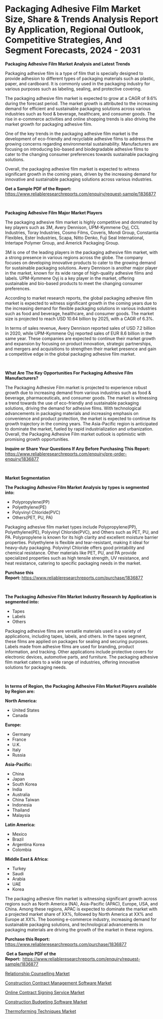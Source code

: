 <p><h1>Packaging Adhesive Film Market Size, Share & Trends Analysis Report By Application, Regional Outlook, Competitive Strategies, And Segment Forecasts, 2024 - 2031</h1></p><p><strong>Packaging Adhesive Film Market Analysis and Latest Trends</strong></p>
<p><p>Packaging adhesive film is a type of film that is specially designed to provide adhesion to different types of packaging materials such as plastic, paper, and cardboard. It is commonly used in the packaging industry for various purposes such as labeling, sealing, and protective covering.</p><p>The packaging adhesive film market is expected to grow at a CAGR of 9.6% during the forecast period. The market growth is attributed to the increasing demand for efficient and sustainable packaging solutions across various industries such as food & beverage, healthcare, and consumer goods. The rise in e-commerce activities and online shopping trends is also driving the market growth for packaging adhesive film.</p><p>One of the key trends in the packaging adhesive film market is the development of eco-friendly and recyclable adhesive films to address the growing concerns regarding environmental sustainability. Manufacturers are focusing on introducing bio-based and biodegradable adhesive films to cater to the changing consumer preferences towards sustainable packaging solutions.</p><p>Overall, the packaging adhesive film market is expected to witness significant growth in the coming years, driven by the increasing demand for innovative and sustainable packaging solutions across various industries.</p></p>
<p><strong>Get a Sample PDF of the Report:&nbsp;</strong> <a href="https://www.reliableresearchreports.com/enquiry/request-sample/1836877">https://www.reliableresearchreports.com/enquiry/request-sample/1836877</a></p>
<p>&nbsp;</p>
<p><strong>Packaging Adhesive Film Major Market Players</strong></p>
<p><p>The packaging adhesive film market is highly competitive and dominated by key players such as 3M, Avery Dennison, UPM-Kymmene Oyj, CCL Industries, Toray Industries, Cosmo Films, Coveris, Mondi Group, Constantia Flexibles, Ester Industries, Scapa, Nitto Denko, Fuji Seal International, Intertape Polymer Group, and Americk Packaging Group. </p><p>3M is one of the leading players in the packaging adhesive film market, with a strong presence in various regions across the globe. The company focuses on developing innovative products to cater to the growing demand for sustainable packaging solutions. Avery Dennison is another major player in the market, known for its wide range of high-quality adhesive films and labels. UPM-Kymmene Oyj is a key player in the market, offering sustainable and bio-based products to meet the changing consumer preferences.</p><p>According to market research reports, the global packaging adhesive film market is expected to witness significant growth in the coming years due to the increasing demand for flexible packaging solutions in various industries such as food and beverage, healthcare, and consumer goods. The market size is projected to reach USD 10.64 billion by 2025, with a CAGR of 6.3%.</p><p>In terms of sales revenue, Avery Dennison reported sales of USD 7.2 billion in 2020, while UPM-Kymmene Oyj reported sales of EUR 8.6 billion in the same year. These companies are expected to continue their market growth and expansion by focusing on product innovation, strategic partnerships, and mergers and acquisitions to strengthen their market presence and gain a competitive edge in the global packaging adhesive film market.</p></p>
<p>&nbsp;</p>
<p><strong>What Are The Key Opportunities For Packaging Adhesive Film Manufacturers?</strong></p>
<p><p>The Packaging Adhesive Film market is projected to experience robust growth due to increasing demand from various industries such as food & beverage, pharmaceuticals, and consumer goods. The market is witnessing a trend towards the use of eco-friendly and sustainable packaging solutions, driving the demand for adhesive films. With technological advancements in packaging materials and increasing emphasis on convenience and product protection, the market is expected to continue its growth trajectory in the coming years. The Asia-Pacific region is anticipated to dominate the market, fueled by rapid industrialization and urbanization. Overall, the Packaging Adhesive Film market outlook is optimistic with promising growth opportunities.</p></p>
<p><strong>Inquire or Share Your Questions If Any Before Purchasing This Report:</strong> <a href="https://www.reliableresearchreports.com/enquiry/pre-order-enquiry/1836877">https://www.reliableresearchreports.com/enquiry/pre-order-enquiry/1836877</a></p>
<p>&nbsp;</p>
<p><strong>Market Segmentation</strong></p>
<p><strong>The Packaging Adhesive Film Market Analysis by types is segmented into:</strong></p>
<p><ul><li>Polypropylene(PP)</li><li>Polyethylene(PE)</li><li>Polyvinyl Chloride(PVC)</li><li>Others(PET, PU, PA)</li></ul></p>
<p><p>Packaging adhesive film market types include Polypropylene(PP), Polyethylene(PE), Polyvinyl Chloride(PVC), and Others such as PET, PU, and PA. Polypropylene is known for its high clarity and excellent moisture barrier properties. Polyethylene is flexible and tear-resistant, making it ideal for heavy-duty packaging. Polyvinyl Chloride offers good printability and chemical resistance. Other materials like PET, PU, and PA provide specialized properties such as high tensile strength, UV resistance, and heat resistance, catering to specific packaging needs in the market.</p></p>
<p><strong>Purchase this Report:&nbsp;</strong><a href="https://www.reliableresearchreports.com/purchase/1836877">https://www.reliableresearchreports.com/purchase/1836877</a></p>
<p>&nbsp;</p>
<p><strong>The Packaging Adhesive Film Market Industry Research by Application is segmented into:</strong></p>
<p><ul><li>Tapes</li><li>Labels</li><li>Others</li></ul></p>
<p><p>Packaging adhesive films are versatile materials used in a variety of applications, including tapes, labels, and others. In the tapes segment, these films are applied on packages for sealing and securing purposes. Labels made from adhesive films are used for branding, product information, and tracking. Other applications include protective covers for electronic devices, automotive parts, and furniture. The packaging adhesive film market caters to a wide range of industries, offering innovative solutions for packaging needs.</p></p>
<p>&nbsp;</p>
<p><strong>In terms of Region, the Packaging Adhesive Film Market Players available by Region are:</strong></p>
<p>
    <p> <strong> North America: </strong>
        <ul>
            <li>United States</li>
            <li>Canada</li>
        </ul>
        </p> 
    <p> <strong> Europe: </strong>
        <ul>
            <li>Germany</li>
            <li>France</li>
            <li>U.K.</li>
            <li>Italy</li>
            <li>Russia</li>
        </ul>
        </p> 
    <p> <strong> Asia-Pacific: </strong>
        <ul>
            <li>China</li>
            <li>Japan</li>
            <li>South Korea</li>
            <li>India</li>
            <li>Australia</li>
            <li>China Taiwan</li>
            <li>Indonesia</li>
            <li>Thailand</li>
            <li>Malaysia</li>
        </ul>
        </p> 
    <p> <strong> Latin America: </strong>
        <ul>
            <li>Mexico</li>
            <li>Brazil</li>
            <li>Argentina Korea</li>
            <li>Colombia</li>
        </ul>
        </p> 
    <p> <strong> Middle East & Africa: </strong>
        <ul>
            <li>Turkey</li>
            <li>Saudi</li>
            <li>Arabia</li>
            <li>UAE</li>
            <li>Korea</li>
        </ul>
    </p>
    </p>
<p><p>The packaging adhesive film market is witnessing significant growth across regions such as North America (NA), Asia-Pacific (APAC), Europe, USA, and China. Among these regions, APAC is expected to dominate the market with a projected market share of XX%, followed by North America at XX% and Europe at XX%. The booming e-commerce industry, increasing demand for sustainable packaging solutions, and technological advancements in packaging materials are driving the growth of the market in these regions.</p></p>
<p><strong>Purchase this Report: </strong><a href="https://www.reliableresearchreports.com/purchase/1836877">https://www.reliableresearchreports.com/purchase/1836877</a></p>
<p>&nbsp;<strong>Get a Sample PDF of the Report:&nbsp;&nbsp;</strong><a href="https://www.reliableresearchreports.com/enquiry/request-sample/1836877">https://www.reliableresearchreports.com/enquiry/request-sample/1836877</a></p>
<p><strong></strong></p>
<p><p><a href="https://medium.com/@anthonybryant71/relationship-counselling-market-share-evolution-and-market-growth-trends-2024-2031-3b406aec2a2b">Relationship Counselling Market</a></p><p><a href="https://medium.com/@anthonybryant71/construction-contract-management-software-market-trends-forecast-and-competitive-analysis-to-eacdc6750ba7">Construction Contract Management Software Market</a></p><p><a href="https://medium.com/@anthonybryant71/online-contract-signing-service-market-analysis-its-cagr-market-segmentation-and-global-industry-d0747c3b5c07">Online Contract Signing Service Market</a></p><p><a href="https://medium.com/@anthonybryant71/construction-budgeting-software-market-trends-and-market-analysis-forecasted-for-period-2024-2031-b9c98bb919b5">Construction Budgeting Software Market</a></p><p><a href="https://medium.com/@anthonybryant71/thermoforming-techniques-market-research-report-its-history-and-forecast-2024-to-2031-efb47edfde9d">Thermoforming Techniques Market</a></p></p>